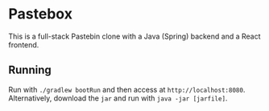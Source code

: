 # Pastebox

This is a full-stack Pastebin clone with a Java (Spring) backend and a React frontend.

## Running

Run with `./gradlew bootRun` and then access at `http://localhost:8080`. Alternatively, download the `jar` and run with `java -jar [jarfile]`.

